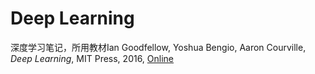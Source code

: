 # Deep Learning

深度学习笔记，所用教材Ian Goodfellow, Yoshua Bengio, Aaron Courville, *Deep Learning*, MIT Press, 2016, [Online](http://www.deeplearningbook.org/)